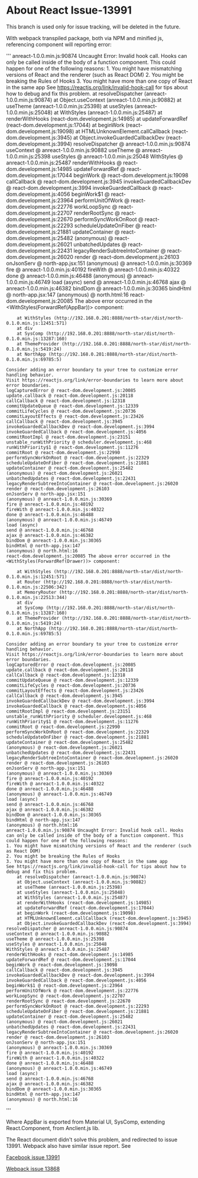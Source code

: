 # About React Issue-13991

This branch is used only for issue tracking, will be deleted in the future.

With webpack transpiled package, both via NPM and minified js, referencing component
will reporting error:

'''
    anreact-1.0.0.min.js:90874 Uncaught Error: Invalid hook call. Hooks can only be called inside of the body of a function component. This could happen for one of the following reasons:
    1. You might have mismatching versions of React and the renderer (such as React DOM)
    2. You might be breaking the Rules of Hooks
    3. You might have more than one copy of React in the same app
    See https://reactjs.org/link/invalid-hook-call for tips about how to debug and fix this problem.
        at resolveDispatcher (anreact-1.0.0.min.js:90874)
        at Object.useContext (anreact-1.0.0.min.js:90882)
        at useTheme (anreact-1.0.0.min.js:25398)
        at useStyles (anreact-1.0.0.min.js:25048)
        at WithStyles (anreact-1.0.0.min.js:25487)
        at renderWithHooks (react-dom.development.js:14985)
        at updateForwardRef (react-dom.development.js:17044)
        at beginWork (react-dom.development.js:19098)
        at HTMLUnknownElement.callCallback (react-dom.development.js:3945)
        at Object.invokeGuardedCallbackDev (react-dom.development.js:3994)
    resolveDispatcher @ anreact-1.0.0.min.js:90874
    useContext @ anreact-1.0.0.min.js:90882
    useTheme @ anreact-1.0.0.min.js:25398
    useStyles @ anreact-1.0.0.min.js:25048
    WithStyles @ anreact-1.0.0.min.js:25487
    renderWithHooks @ react-dom.development.js:14985
    updateForwardRef @ react-dom.development.js:17044
    beginWork @ react-dom.development.js:19098
    callCallback @ react-dom.development.js:3945
    invokeGuardedCallbackDev @ react-dom.development.js:3994
    invokeGuardedCallback @ react-dom.development.js:4056
    beginWork$1 @ react-dom.development.js:23964
    performUnitOfWork @ react-dom.development.js:22776
    workLoopSync @ react-dom.development.js:22707
    renderRootSync @ react-dom.development.js:22670
    performSyncWorkOnRoot @ react-dom.development.js:22293
    scheduleUpdateOnFiber @ react-dom.development.js:21881
    updateContainer @ react-dom.development.js:25482
    (anonymous) @ react-dom.development.js:26021
    unbatchedUpdates @ react-dom.development.js:22431
    legacyRenderSubtreeIntoContainer @ react-dom.development.js:26020
    render @ react-dom.development.js:26103
    onJsonServ @ north-app.jsx:151
    (anonymous) @ anreact-1.0.0.min.js:30369
    fire @ anreact-1.0.0.min.js:40192
    fireWith @ anreact-1.0.0.min.js:40322
    done @ anreact-1.0.0.min.js:46488
    (anonymous) @ anreact-1.0.0.min.js:46749
    load (async)
    send @ anreact-1.0.0.min.js:46768
    ajax @ anreact-1.0.0.min.js:46382
    bindDom @ anreact-1.0.0.min.js:30365
    bindHtml @ north-app.jsx:147
    (anonymous) @ north.html:16
    react-dom.development.js:20085 The above error occurred in the <WithStyles(ForwardRef(AppBar))> component:

        at WithStyles (http://192.168.0.201:8888/north-star/dist/north-0.1.0.min.js:12451:571)
        at div
        at SysComp (http://192.168.0.201:8888/north-star/dist/north-0.1.0.min.js:13287:160)
        at ThemeProvider (http://192.168.0.201:8888/north-star/dist/north-0.1.0.min.js:5419:24)
        at NorthApp (http://192.168.0.201:8888/north-star/dist/north-0.1.0.min.js:69785:5)

    Consider adding an error boundary to your tree to customize error handling behavior.
    Visit https://reactjs.org/link/error-boundaries to learn more about error boundaries.
    logCapturedError @ react-dom.development.js:20085
    update.callback @ react-dom.development.js:20118
    callCallback @ react-dom.development.js:12318
    commitUpdateQueue @ react-dom.development.js:12339
    commitLifeCycles @ react-dom.development.js:20736
    commitLayoutEffects @ react-dom.development.js:23426
    callCallback @ react-dom.development.js:3945
    invokeGuardedCallbackDev @ react-dom.development.js:3994
    invokeGuardedCallback @ react-dom.development.js:4056
    commitRootImpl @ react-dom.development.js:23151
    unstable_runWithPriority @ scheduler.development.js:468
    runWithPriority$1 @ react-dom.development.js:11276
    commitRoot @ react-dom.development.js:22990
    performSyncWorkOnRoot @ react-dom.development.js:22329
    scheduleUpdateOnFiber @ react-dom.development.js:21881
    updateContainer @ react-dom.development.js:25482
    (anonymous) @ react-dom.development.js:26021
    unbatchedUpdates @ react-dom.development.js:22431
    legacyRenderSubtreeIntoContainer @ react-dom.development.js:26020
    render @ react-dom.development.js:26103
    onJsonServ @ north-app.jsx:151
    (anonymous) @ anreact-1.0.0.min.js:30369
    fire @ anreact-1.0.0.min.js:40192
    fireWith @ anreact-1.0.0.min.js:40322
    done @ anreact-1.0.0.min.js:46488
    (anonymous) @ anreact-1.0.0.min.js:46749
    load (async)
    send @ anreact-1.0.0.min.js:46768
    ajax @ anreact-1.0.0.min.js:46382
    bindDom @ anreact-1.0.0.min.js:30365
    bindHtml @ north-app.jsx:147
    (anonymous) @ north.html:16
    react-dom.development.js:20085 The above error occurred in the <WithStyles(ForwardRef(Drawer))> component:

        at WithStyles (http://192.168.0.201:8888/north-star/dist/north-0.1.0.min.js:12451:571)
        at Router (http://192.168.0.201:8888/north-star/dist/north-0.1.0.min.js:22506:342)
        at MemoryRouter (http://192.168.0.201:8888/north-star/dist/north-0.1.0.min.js:22513:344)
        at div
        at SysComp (http://192.168.0.201:8888/north-star/dist/north-0.1.0.min.js:13287:160)
        at ThemeProvider (http://192.168.0.201:8888/north-star/dist/north-0.1.0.min.js:5419:24)
        at NorthApp (http://192.168.0.201:8888/north-star/dist/north-0.1.0.min.js:69785:5)

    Consider adding an error boundary to your tree to customize error handling behavior.
    Visit https://reactjs.org/link/error-boundaries to learn more about error boundaries.
    logCapturedError @ react-dom.development.js:20085
    update.callback @ react-dom.development.js:20118
    callCallback @ react-dom.development.js:12318
    commitUpdateQueue @ react-dom.development.js:12339
    commitLifeCycles @ react-dom.development.js:20736
    commitLayoutEffects @ react-dom.development.js:23426
    callCallback @ react-dom.development.js:3945
    invokeGuardedCallbackDev @ react-dom.development.js:3994
    invokeGuardedCallback @ react-dom.development.js:4056
    commitRootImpl @ react-dom.development.js:23151
    unstable_runWithPriority @ scheduler.development.js:468
    runWithPriority$1 @ react-dom.development.js:11276
    commitRoot @ react-dom.development.js:22990
    performSyncWorkOnRoot @ react-dom.development.js:22329
    scheduleUpdateOnFiber @ react-dom.development.js:21881
    updateContainer @ react-dom.development.js:25482
    (anonymous) @ react-dom.development.js:26021
    unbatchedUpdates @ react-dom.development.js:22431
    legacyRenderSubtreeIntoContainer @ react-dom.development.js:26020
    render @ react-dom.development.js:26103
    onJsonServ @ north-app.jsx:151
    (anonymous) @ anreact-1.0.0.min.js:30369
    fire @ anreact-1.0.0.min.js:40192
    fireWith @ anreact-1.0.0.min.js:40322
    done @ anreact-1.0.0.min.js:46488
    (anonymous) @ anreact-1.0.0.min.js:46749
    load (async)
    send @ anreact-1.0.0.min.js:46768
    ajax @ anreact-1.0.0.min.js:46382
    bindDom @ anreact-1.0.0.min.js:30365
    bindHtml @ north-app.jsx:147
    (anonymous) @ north.html:16
    anreact-1.0.0.min.js:90874 Uncaught Error: Invalid hook call. Hooks can only be called inside of the body of a function component. This could happen for one of the following reasons:
    1. You might have mismatching versions of React and the renderer (such as React DOM)
    2. You might be breaking the Rules of Hooks
    3. You might have more than one copy of React in the same app
    See https://reactjs.org/link/invalid-hook-call for tips about how to debug and fix this problem.
        at resolveDispatcher (anreact-1.0.0.min.js:90874)
        at Object.useContext (anreact-1.0.0.min.js:90882)
        at useTheme (anreact-1.0.0.min.js:25398)
        at useStyles (anreact-1.0.0.min.js:25048)
        at WithStyles (anreact-1.0.0.min.js:25487)
        at renderWithHooks (react-dom.development.js:14985)
        at updateForwardRef (react-dom.development.js:17044)
        at beginWork (react-dom.development.js:19098)
        at HTMLUnknownElement.callCallback (react-dom.development.js:3945)
        at Object.invokeGuardedCallbackDev (react-dom.development.js:3994)
    resolveDispatcher @ anreact-1.0.0.min.js:90874
    useContext @ anreact-1.0.0.min.js:90882
    useTheme @ anreact-1.0.0.min.js:25398
    useStyles @ anreact-1.0.0.min.js:25048
    WithStyles @ anreact-1.0.0.min.js:25487
    renderWithHooks @ react-dom.development.js:14985
    updateForwardRef @ react-dom.development.js:17044
    beginWork @ react-dom.development.js:19098
    callCallback @ react-dom.development.js:3945
    invokeGuardedCallbackDev @ react-dom.development.js:3994
    invokeGuardedCallback @ react-dom.development.js:4056
    beginWork$1 @ react-dom.development.js:23964
    performUnitOfWork @ react-dom.development.js:22776
    workLoopSync @ react-dom.development.js:22707
    renderRootSync @ react-dom.development.js:22670
    performSyncWorkOnRoot @ react-dom.development.js:22293
    scheduleUpdateOnFiber @ react-dom.development.js:21881
    updateContainer @ react-dom.development.js:25482
    (anonymous) @ react-dom.development.js:26021
    unbatchedUpdates @ react-dom.development.js:22431
    legacyRenderSubtreeIntoContainer @ react-dom.development.js:26020
    render @ react-dom.development.js:26103
    onJsonServ @ north-app.jsx:151
    (anonymous) @ anreact-1.0.0.min.js:30369
    fire @ anreact-1.0.0.min.js:40192
    fireWith @ anreact-1.0.0.min.js:40322
    done @ anreact-1.0.0.min.js:46488
    (anonymous) @ anreact-1.0.0.min.js:46749
    load (async)
    send @ anreact-1.0.0.min.js:46768
    ajax @ anreact-1.0.0.min.js:46382
    bindDom @ anreact-1.0.0.min.js:30365
    bindHtml @ north-app.jsx:147
    (anonymous) @ north.html:16
'''

Where AppBar is exported from Material UI, SysComp, extending React.Component,
from Anclient.js lib.

The React document didn't solve this problem, and redirected to issue 13991.
Webpack also have similar issue report. See

[Facebook issue 13991](https://github.com/facebook/react/issues/13991)

[Webpack issue 13868](https://github.com/webpack/webpack/issues/13868)
